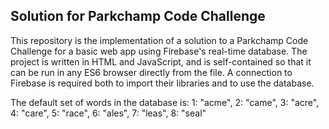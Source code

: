 ## Solution for Parkchamp Code Challenge ##

This repository is the implementation of a solution to a Parkchamp Code Challenge for a basic web app using Firebase's real-time database. The project is written in HTML and JavaScript, and is self-contained so that it can be run in any ES6 browser directly from the file. A connection to Firebase is required both to import their libraries and to use the database.

The default set of words in the database is:
    1: "acme",
    2: "came",
    3: "acre",
    4: "care",
    5: "race",
    6: "ales",
    7: "leas",
    8: "seal"
